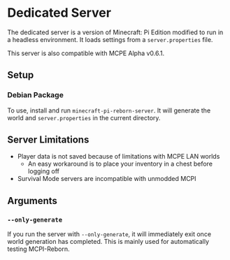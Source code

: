 # Dedicated Server
The dedicated server is a version of Minecraft: Pi Edition modified to run in a headless environment. It loads settings from a ``server.properties`` file.

This server is also compatible with MCPE Alpha v0.6.1.

## Setup

### Debian Package
To use, install and run ``minecraft-pi-reborn-server``. It will generate the world and ``server.properties`` in the current directory.

## Server Limitations
* Player data is not saved because of limitations with MCPE LAN worlds
  * An easy workaround is to place your inventory in a chest before logging off
* Survival Mode servers are incompatible with unmodded MCPI

## Arguments

### ``--only-generate``
If you run the server with ``--only-generate``, it will immediately exit once world generation has completed. This is mainly used for automatically testing MCPI-Reborn.

